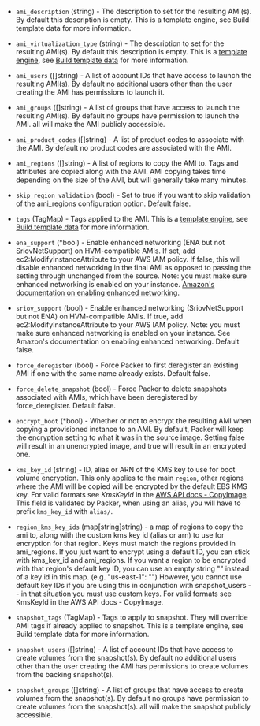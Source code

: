 <!-- Code generated from the comments of the AMIConfig struct in builder/amazon/common/ami_config.go; DO NOT EDIT MANUALLY -->

-   `ami_description` (string) - The description to set for the resulting
AMI(s). By default this description is empty. This is a template
engine, see Build template
data for more information.

-   `ami_virtualization_type` (string) - The description to set for the resulting AMI(s). By default this
description is empty. This is a [template
engine](../templates/engine.html), see [Build template
data](#build-template-data) for more information.

-   `ami_users` ([]string) - A list of account IDs that have access to
launch the resulting AMI(s). By default no additional users other than the
user creating the AMI has permissions to launch it.

-   `ami_groups` ([]string) - A list of groups that have access to
launch the resulting AMI(s). By default no groups have permission to launch
the AMI. all will make the AMI publicly accessible.

-   `ami_product_codes` ([]string) - A list of product codes to
associate with the AMI. By default no product codes are associated with the
AMI.

-   `ami_regions` ([]string) - A list of regions to copy the AMI to.
Tags and attributes are copied along with the AMI. AMI copying takes time
depending on the size of the AMI, but will generally take many minutes.

-   `skip_region_validation` (bool) - Set to true if you want to skip
validation of the ami_regions configuration option. Default false.

-   `tags` (TagMap) - Tags applied to the AMI. This is a
[template engine](/docs/templates/engine.html), see [Build template
data](#build-template-data) for more information.

-   `ena_support` (*bool) - Enable enhanced networking (ENA but not
SriovNetSupport) on HVM-compatible AMIs. If set, add
ec2:ModifyInstanceAttribute to your AWS IAM policy. If false, this will
disable enhanced networking in the final AMI as opposed to passing the
setting through unchanged from the source. Note: you must make sure
enhanced networking is enabled on your instance. [Amazon's
documentation on enabling enhanced
networking](https://docs.aws.amazon.com/AWSEC2/latest/UserGuide/enhanced-networking.html#enabling_enhanced_networking).

-   `sriov_support` (bool) - Enable enhanced networking (SriovNetSupport but
not ENA) on HVM-compatible AMIs. If true, add
ec2:ModifyInstanceAttribute to your AWS IAM policy. Note: you must make
sure enhanced networking is enabled on your instance. See Amazon's
documentation on enabling enhanced
networking.
Default false.

-   `force_deregister` (bool) - Force Packer to first deregister an existing
AMI if one with the same name already exists. Default false.

-   `force_delete_snapshot` (bool) - Force Packer to delete snapshots
associated with AMIs, which have been deregistered by force_deregister.
Default false.

-   `encrypt_boot` (*bool) - Whether or not to encrypt the resulting AMI when
copying a provisioned instance to an AMI. By default, Packer will keep the
encryption setting to what it was in the source image. Setting false will
result in an unencrypted image, and true will result in an encrypted one.

-   `kms_key_id` (string) - ID, alias or ARN of the KMS key to use for boot volume encryption. This
only applies to the main `region`, other regions where the AMI will be
copied will be encrypted by the default EBS KMS key. For valid formats
see *KmsKeyId* in the [AWS API docs -
CopyImage](https://docs.aws.amazon.com/AWSEC2/latest/APIReference/API_CopyImage.html).
This field is validated by Packer, when using an alias, you will have to
prefix `kms_key_id` with `alias/`.

-   `region_kms_key_ids` (map[string]string) - a map of regions to copy the ami to, along with the custom kms key id
(alias or arn) to use for encryption for that region. Keys must match
the regions provided in ami_regions. If you just want to encrypt using a
default ID, you can stick with kms_key_id and ami_regions. If you want a
region to be encrypted with that region's default key ID, you can use an
empty string "" instead of a key id in this map. (e.g. "us-east-1": "")
However, you cannot use default key IDs if you are using this in
conjunction with snapshot_users -- in that situation you must use custom
keys. For valid formats see KmsKeyId in the AWS API docs - CopyImage.

-   `snapshot_tags` (TagMap) - Tags to apply to snapshot.
They will override AMI tags if already applied to snapshot. This is a
template engine, see Build template
data for more information.

-   `snapshot_users` ([]string) - A list of account IDs that have
access to create volumes from the snapshot(s). By default no additional
users other than the user creating the AMI has permissions to create
volumes from the backing snapshot(s).

-   `snapshot_groups` ([]string) - A list of groups that have access to
create volumes from the snapshot(s). By default no groups have permission
to create volumes from the snapshot(s). all will make the snapshot
publicly accessible.
